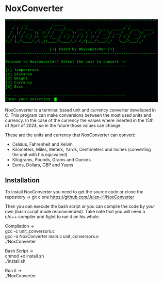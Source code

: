 # NoxConverter

<img src="bannerNox.png">

NoxConverter is a terminal based unit and currency converter developed in C. This program can make conversions between the most used units and currency. In the case of the currency the values where inserted in the 15th of April of 2024, so in the future those values can change.

These are the units and currency that NoxConverter can convert:
- Celsius, Fahrenheit and Kelvin
- Kilometers, Miles, Meters, Yards, Centimeters and Inches (converting the unit with his equivalent)
- Kilograms, Pounds, Grams and Ounces
- Euros, Dollars, GBP and Yuans

## Installation

To install NoxConverter you need to get the source code or clone the repository -> git clone https://github.com/Julen-H/NoxConverter

Then you can execute the bash script or you can compile the code by your own (bash script mode recommended). Take note that you will need a c/c++ compiler and figlet to run it on his whole.

Compilation -><br>
gcc -c unit_conversors.c<br>
gcc -o NoxConverter main.c unit_conversors.o<br>
./NoxConverter<br>

Bash Script -><br>
chmod +x install.sh<br>
./install.sh

Run it -><br>
./NoxConverter<br>


